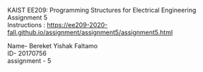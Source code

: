 
KAIST EE209: Programming Structures for Electrical Engineering\
Assignment 5\
Instructions : https://ee209-2020-fall.github.io/assignment/assignment5/assignment5.html 


Name- Bereket Yishak Faltamo\
ID- 20170756\
assignment - 5

